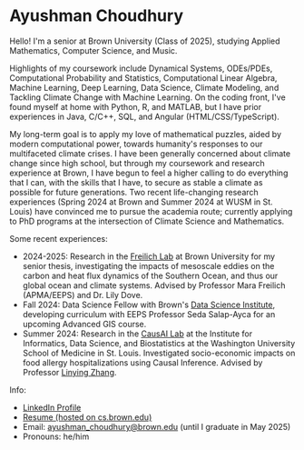 # Ayushman Choudhury

Hello! I'm a senior at Brown University (Class of 2025), studying Applied Mathematics, Computer Science, and Music.

Highlights of my coursework include Dynamical Systems, ODEs/PDEs, Computational Probability and Statistics, Computational Linear Algebra, Machine Learning, Deep Learning, Data Science, Climate Modeling, and Tackling Climate Change with Machine Learning. On the coding front, I've found myself at home with Python, R, and MATLAB, but I have prior experiences in Java, C/C++, SQL, and Angular (HTML/CSS/TypeScript). 

My long-term goal is to apply my love of mathematical puzzles, aided by modern computational power, towards humanity's responses to our multifaceted climate crises. I have been generally concerned about climate change since high school, but through my coursework and research experience at Brown, I have begun to feel a higher calling to do everything that I can, with the skills that I have, to secure as stable a climate as possible for future generations. Two recent life-changing research experiences (Spring 2024 at Brown and Summer 2024 at WUSM in St. Louis) have convinced me to pursue the academia route; currently applying to PhD programs at the intersection of Climate Science and Mathematics.

Some recent experiences:
- 2024-2025: Research in the [Freilich Lab](https://mara-freilich.github.io/) at Brown University for my senior thesis, investigating the impacts of mesoscale eddies on the carbon and heat flux dynamics of the Southern Ocean, and thus our global ocean and climate systems. Advised by Professor Mara Freilich (APMA/EEPS) and Dr. Lily Dove.
- Fall 2024: Data Science Fellow with Brown's [Data Science Institute](https://dsi.brown.edu/), developing curriculum with EEPS Professor Seda Salap-Ayca for an upcoming Advanced GIS course.
- Summer 2024: Research in the [CausAI Lab](https://causailab.github.io/)  at the Institute for Informatics, Data Science, and Biostatistics at the Washington University School of Medicine in St. Louis. Investigated socio-economic impacts on food allergy hospitalizations using Causal Inference. Advised by Professor [Linying Zhang](https://linyingzhang.com/).




Info:
- [LinkedIn Profile](https://www.linkedin.com/in/ayushman-choudhury/)
- [Resume (hosted on cs.brown.edu)](https://cs.brown.edu/media/resumes/achoud24.pdf)
- Email: ayushman_choudhury@brown.edu (until I graduate in May 2025)
- Pronouns: he/him

<!--
**AyushmanChoudhury03/AyushmanChoudhury03** is a ✨ _special_ ✨ repository because its `README.md` (this file) appears on your GitHub profile.

Here are some ideas to get you started:

- 🔭 I’m currently working on ...
- 🌱 I’m currently learning ...
- 👯 I’m looking to collaborate on ...
- 🤔 I’m looking for help with ...
- 💬 Ask me about ...
- 📫 How to reach me: ...
- 😄 Pronouns: ...
- ⚡ Fun fact: ...
-->
